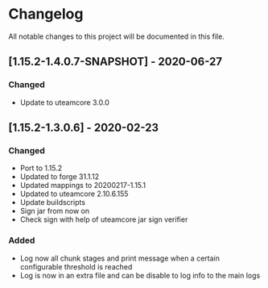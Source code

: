 # Changelog
All notable changes to this project will be documented in this file.

## [1.15.2-1.4.0.7-SNAPSHOT] - 2020-06-27
### Changed
 - Update to uteamcore 3.0.0

## [1.15.2-1.3.0.6] - 2020-02-23
### Changed
 - Port to 1.15.2
 - Updated to forge 31.1.12
 - Updated mappings to 20200217-1.15.1
 - Updated to uteamcore 2.10.6.155
 - Update buildscripts
 - Sign jar from now on
 - Check sign with help of uteamcore jar sign verifier

### Added
 - Log now all chunk stages and print message when a certain configurable threshold is reached
 - Log is now in an extra file and can be disable to log info to the main logs